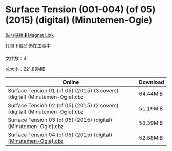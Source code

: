 # Surface Tension (001-004) (of 05) (2015) (digital) (Minutemen-Ogie)

[磁力链接⬇Magnet Link](magnet:?xt=urn:btih:237f5530e91f72e36cef5e954eab417a29d44507&dn=Surface%20Tension%20%28001-004%29%20%28of%2005%29%20%282015%29%20%28digital%29%20%28Minutemen-Ogie%29)

打包下载📦仍在工事中

文件数：4

总大小：221.89MiB

Online | Download
--- | ---
Surface Tension 01 (of 05) (2015) (3 covers) (digital) (Minutemen-Ogie).cbz | 64.44MiB
Surface Tension 02 (of 05) (2015) (2 covers) (digital) (Minutemen-Ogie).cbz | 51.19MiB
Surface Tension 03 (of 05) (2015) (digital) (Minutemen-Ogie).cbz | 53.39MiB
[Surface Tension 04 (of 05) (2015) (digital) (Minutemen-Ogie).cbz](https://github.com/alicewish/markdown/blob/master/comic/Surface-Tension-04-of-05-2015-digital-Minutemen-Ogie-cbz.md) | 52.88MiB